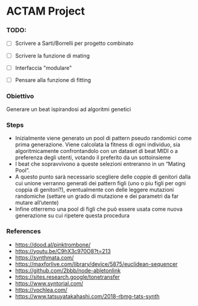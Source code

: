 # ACTAM Project

### TODO: 
- [ ] Scrivere a Sarti/Borrelli per progetto combinato
- [ ] Scrivere la funzione di mating
- [ ] Interfaccia "modulare"  
- [ ] Pensare alla funzione di fitting  


### Obiettivo
Generare un beat ispirandosi ad algoritmi genetici  
### Steps
- Inizialmente viene generato un pool di pattern pseudo randomici come prima generazione.
Viene calcolata la fitness di ogni individuo, sia algoritmicamente confrontandolo con un dataset di beat MIDI o a preferenza degli utenti, votando il preferito da un sottoinsieme
- I beat che sopravvivono a queste selezioni entreranno in un “Mating Pool”.
- A questo punto sarà necessario scegliere delle coppie di genitori dalla cui unione verranno generati dei pattern figli (uno o piu figli per ogni coppia di genitori?), eventualmente con delle leggere mutazioni randomiche (settare un grado di mutazione e dei parametri da far mutare all’utente)
- Infine otterremo una pool di figli che può essere usata come nuova generazione su cui ripetere questa procedura



### References
- https://dood.al/pinktrombone/
- https://youtu.be/C9hX3c970O8?t=213
- https://synthmata.com/
- https://maxforlive.com/library/device/5875/euclidean-sequencer
- https://github.com/2bbb/node-abletonlink
- https://sites.research.google/tonetransfer
- https://www.syntorial.com/
- https://vochlea.com/
- https://www.tatsuyatakahashi.com/2018-rbmg-tats-synth
